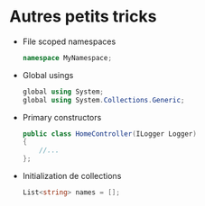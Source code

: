 # Autres petits tricks

<!-- .slide: class="with-code" -->

- File scoped namespaces
    ```csharp
    namespace MyNamespace;
    ```
- Global usings
    ```csharp
    global using System;
    global using System.Collections.Generic;
    ```
- Primary constructors
    ```csharp
    public class HomeController(ILogger Logger)
    {
        //...
    };
    ```
- Initialization de collections
    ```csharp
    List<string> names = [];
    ```
<!-- .element: class="list-fragment" -->